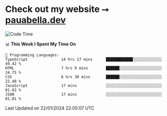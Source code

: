 # Check out my website ⭢ [pauabella.dev](https://pauabella.dev)

<!--START_SECTION:waka-->
![Code Time](http://img.shields.io/badge/Code%20Time-2%2C889%20hrs%2022%20mins-blue)

📊 **This Week I Spent My Time On** 

```text
💬 Programming Languages: 
TypeScript               14 hrs 17 mins      ████████████░░░░░░░░░░░░░   49.42 % 
HTML                     7 hrs 9 mins        ██████░░░░░░░░░░░░░░░░░░░   24.75 % 
CSS                      6 hrs 30 mins       ██████░░░░░░░░░░░░░░░░░░░   22.48 % 
JavaScript               17 mins             ░░░░░░░░░░░░░░░░░░░░░░░░░   01.02 % 
JSON                     17 mins             ░░░░░░░░░░░░░░░░░░░░░░░░░   01.01 % 
```


 Last Updated on 22/01/2024 22:05:07 UTC
<!--END_SECTION:waka-->
